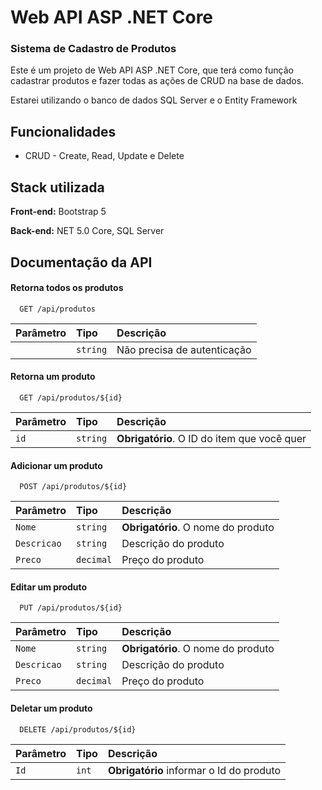 # Web API ASP .NET Core
### Sistema de Cadastro de Produtos

Este é um projeto de Web API ASP .NET Core, que terá como função cadastrar produtos e fazer todas as ações de CRUD na base de dados.

Estarei utilizando o banco de dados SQL Server e o Entity Framework
## Funcionalidades

- CRUD - Create, Read, Update e Delete


## Stack utilizada

**Front-end:** Bootstrap 5

**Back-end:** NET 5.0 Core, SQL Server


## Documentação da API

#### Retorna todos os produtos

```http
  GET /api/produtos
```

| Parâmetro   | Tipo       | Descrição                           |
| :---------- | :--------- | :---------------------------------- |
|  | `string` | Não precisa de autenticação |

#### Retorna um produto

```http
  GET /api/produtos/${id}
```

| Parâmetro   | Tipo       | Descrição                                   |
| :---------- | :--------- | :------------------------------------------ |
| `id`      | `string` | **Obrigatório**. O ID do item que você quer |

#### Adicionar um produto

```http
  POST /api/produtos/${id}
```

| Parâmetro   | Tipo       | Descrição                                   |
| :---------- | :--------- | :------------------------------------------ |
| `Nome`      | `string` | **Obrigatório**. O nome do produto |
`Descricao` | `string` | Descrição do produto |
`Preco` | `decimal` | Preço do produto |

#### Editar um produto

```http
  PUT /api/produtos/${id}
```

| Parâmetro   | Tipo       | Descrição                                   |
| :---------- | :--------- | :------------------------------------------ |
| `Nome`      | `string` | **Obrigatório**. O nome do produto |
`Descricao` | `string` | Descrição do produto |
`Preco` | `decimal` | Preço do produto |

#### Deletar um produto

```http
  DELETE /api/produtos/${id}
```

| Parâmetro   | Tipo       | Descrição                                   |
| :---------- | :--------- | :------------------------------------------ |
| `Id`      | `int` | **Obrigatório** informar o Id do produto |
